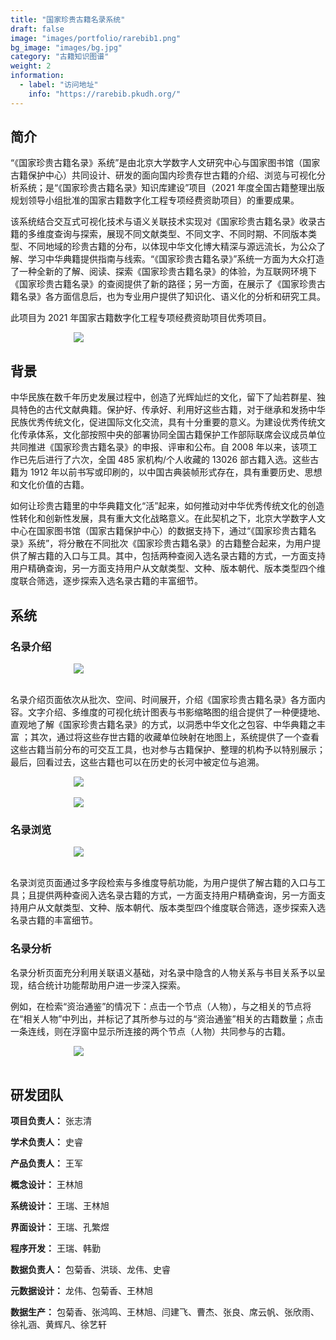 ```yaml
---
title: "国家珍贵古籍名录系统"
draft: false
image: "images/portfolio/rarebib1.png"
bg_image: "images/bg.jpg"
category: "古籍知识图谱"
weight: 2
information:
  - label: "访问地址"
    info: "https://rarebib.pkudh.org/"
---
```


## 简介

“《国家珍贵古籍名录》系统”是由北京大学数字人文研究中心与国家图书馆（国家古籍保护中心）共同设计、研发的面向国内珍贵存世古籍的介绍、浏览与可视化分析系统；是“《国家珍贵古籍名录》知识库建设”项目（2021 年度全国古籍整理出版规划领导小组批准的国家古籍数字化工程专项经费资助项目）的重要成果。

该系统结合交互式可视化技术与语义关联技术实现对《国家珍贵古籍名录》收录古籍的多维度查询与探索，展现不同文献类型、不同文字、不同时期、不同版本类型、不同地域的珍贵古籍的分布，以体现中华文化博大精深与源远流长，为公众了解、学习中华典籍提供指南与线索。“《国家珍贵古籍名录》”系统一方面为大众打造了一种全新的了解、阅读、探索《国家珍贵古籍名录》的体验，为互联网环境下《国家珍贵古籍名录》的查阅提供了新的路径；另一方面，在展示了《国家珍贵古籍名录》各方面信息后，也为专业用户提供了知识化、语义化的分析和研究工具。

此项目为 2021 年国家古籍数字化工程专项经费资助项目优秀项目。

<img style="max-width:60%;display:block;margin:0 auto;" src="/images/portfolio/rarebib1.png" />

## 背景

中华民族在数千年历史发展过程中，创造了光辉灿烂的文化，留下了灿若群星、独具特色的古代文献典籍。保护好、传承好、利用好这些古籍，对于继承和发扬中华民族优秀传统文化，促进国际文化交流，具有十分重要的意义。为建设优秀传统文化传承体系，文化部按照中央的部署协同全国古籍保护工作部际联席会议成员单位共同推进《国家珍贵古籍名录》的申报、评审和公布。自 2008 年以来，该项工作已先后进行了六次，全国 485 家机构/个人收藏的 13026 部古籍入选。这些古籍为 1912 年以前书写或印刷的，以中国古典装帧形式存在，具有重要历史、思想和文化价值的古籍。

如何让珍贵古籍里的中华典籍文化“活”起来，如何推动对中华优秀传统文化的创造性转化和创新性发展，具有重大文化战略意义。在此契机之下，北京大学数字人文中心在国家图书馆（国家古籍保护中心）的数据支持下，通过“《国家珍贵古籍名录》系统”，将分散在不同批次《国家珍贵古籍名录》的古籍整合起来，为用户提供了解古籍的入口与工具。其中，包括两种查阅入选名录古籍的方式，一方面支持用户精确查询，另一方面支持用户从文献类型、文种、版本朝代、版本类型四个维度联合筛选，逐步探索入选名录古籍的丰富细节。

## 系统

### 名录介绍

<img style="max-width:60%;display:block;margin:0 auto;" src="/images/portfolio/rarebib2.png" />

<br />

名录介绍页面依次从批次、空间、时间展开，介绍《国家珍贵古籍名录》各方面内容。文字介绍、多维度的可视化统计图表与书影缩略图的组合提供了一种便捷地、直观地了解《国家珍贵古籍名录》的方式，以洞悉中华文化之包容、中华典籍之丰富 ；其次，通过将这些存世古籍的收藏单位映射在地图上，系统提供了一个查看这些古籍当前分布的可交互工具，也对参与古籍保护、整理的机构予以特别展示；最后，回看过去，这些古籍也可以在历史的长河中被定位与追溯。

<img style="max-width:60%;display:block;margin:0 auto;" src="/images/portfolio/rarebib3.png" />

<br />

<img style="max-width:60%;display:block;margin:0 auto;" src="/images/portfolio/rarebib4.png" />

### 名录浏览

<img style="max-width:60%;display:block;margin:0 auto;" src="/images/portfolio/rarebib5.png" />

<br />

名录浏览页面通过多字段检索与多维度导航功能，为用户提供了解古籍的入口与工具；且提供两种查阅入选名录古籍的方式，一方面支持用户精确查询，另一方面支持用户从文献类型、文种、版本朝代、版本类型四个维度联合筛选，逐步探索入选名录古籍的丰富细节。

### 名录分析

名录分析页面充分利用关联语义基础，对名录中隐含的人物关系与书目关系予以呈现，结合统计功能帮助用户进一步深入探索。

例如，在检索“资治通鉴”的情况下：点击一个节点（人物），与之相关的节点将在“相关人物”中列出，并标记了其所参与过的与“资治通鉴”相关的古籍数量；点击一条连线，则在浮窗中显示所连接的两个节点（人物）共同参与的古籍。

<img style="max-width:60%;display:block;margin:0 auto;" src="/images/portfolio/rarebib6.png" />

<br />

## 研发团队

**项目负责人：** 张志清

**学术负责人：** 史睿

**产品负责人：** 王军

**概念设计：** 王林旭

**系统设计：** 王瑞、王林旭

**界面设计：** 王瑞、孔繁煜

**程序开发：** 王瑞、韩勤

**数据负责人：** 包菊香、洪琰、龙伟、史睿

**元数据设计：** 龙伟、包菊香、王林旭

**数据生产：** 包菊香、张鸿鸣、王林旭、闫建飞、曹杰、张良、席云帆、张欣雨、徐礼涵、黄辉凡、徐艺轩
